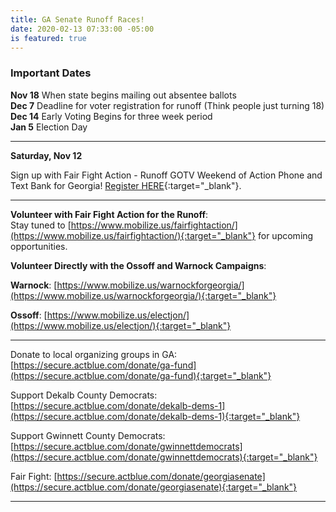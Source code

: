 ```yaml
---
title: GA Senate Runoff Races!
date: 2020-02-13 07:33:00 -05:00
is featured: true
---
```


### Important Dates

**Nov 18**    When state begins mailing out absentee ballots  
**Dec  7**    Deadline for voter registration for runoff (Think people just turning 18)  
**Dec 14**    Early Voting Begins for three week period  
**Jan  5**    Election Day 

---

**Saturday, Nov 12** 

Sign up with Fair Fight Action - Runoff GOTV Weekend of Action Phone and Text Bank for Georgia! [Register HERE](https://www.mobilize.us/fairfightaction/event/362958/){:target="_blank"}. 

---
**Volunteer with Fair Fight Action for the Runoff**:  
Stay tuned to [https://www.mobilize.us/fairfightaction/](https://www.mobilize.us/fairfightaction/){:target="_blank"} for upcoming opportunities. 

**Volunteer Directly with the Ossoff and Warnock Campaigns**:  

**Warnock**: [https://www.mobilize.us/warnockforgeorgia/](https://www.mobilize.us/warnockforgeorgia/){:target="_blank"}   
  
**Ossoff**: [https://www.mobilize.us/electjon/](https://www.mobilize.us/electjon/){:target="_blank"}    

---

Donate to local organizing groups in GA:
[https://secure.actblue.com/donate/ga-fund](https://secure.actblue.com/donate/ga-fund){:target="_blank"}  

Support Dekalb County Democrats:
[https://secure.actblue.com/donate/dekalb-dems-1](https://secure.actblue.com/donate/dekalb-dems-1){:target="_blank"}  

Support Gwinnett County Democrats:
[https://secure.actblue.com/donate/gwinnettdemocrats](https://secure.actblue.com/donate/gwinnettdemocrats){:target="_blank"}  

Fair Fight:
[https://secure.actblue.com/donate/georgiasenate](https://secure.actblue.com/donate/georgiasenate){:target="_blank"} 

---
  